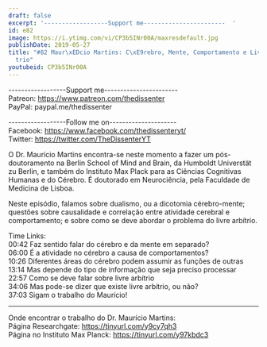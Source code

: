 ```yaml
---
draft: false
excerpt: '------------------Support me-----------------------  '
id: e82
image: https://i.ytimg.com/vi/CP3b5INr00A/maxresdefault.jpg
publishDate: 2019-05-27
title: "#82 Maur\xEDcio Martins: C\xE9rebro, Mente, Comportamento e Livre Arb\xED\
  trio"
youtubeid: CP3b5INr00A
---
```

------------------Support me-----------------------  
Patreon: https://www.patreon.com/thedissenter  
PayPal: paypal.me/thedissenter

------------------Follow me on---------------------  
Facebook: https://www.facebook.com/thedissenteryt/  
Twitter: https://twitter.com/TheDissenterYT

O Dr. Maurício Martins encontra-se neste momento a fazer um pós-doutoramento na Berlin School of Mind and Brain, da Humboldt Universtät zu Berlin, e também do Instituto Max Plack para as Ciências Cognitivas Humanas e do Cérebro. É doutorado em Neurociência, pela Faculdade de Medicina de Lisboa.

Neste episódio, falamos sobre dualismo, ou a dicotomia cérebro-mente; questões sobre causalidade e correlação entre atividade cerebral e comportamento; e sobre como se deve abordar o problema do livre arbítrio.

Time Links:  
00:42  Faz sentido falar do cérebro e da mente em separado?   
06:00  É a atividade no cérebro a causa de comportamentos?      
10:26  Diferentes áreas do cérebro podem assumir as funções de outras  
13:14  Mas depende do tipo de informação que seja preciso processar  
22:57  Como se deve falar sobre livre arbítrio  
34:06  Mas pode-se dizer que existe livre arbítrio, ou não?  
37:03  Sigam o trabalho do Maurício!

---

Onde encontrar o trabalho do Dr. Maurício Martins:  
Página Researchgate: https://tinyurl.com/y9cy7qh3  
Página no Instituto Max Planck: https://tinyurl.com/y97kbdc3
